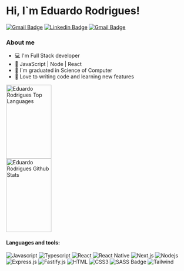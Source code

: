 ﻿# Hi, I`m Eduardo Rodrigues! 
[![Gmail Badge](https://img.shields.io/badge/Website-1082a7?style=for-the-badge&logo=medium&logoColor=white)]((https://eduardo-rodrigues-portfolio.vercel.app/))
[![Linkedin Badge](https://img.shields.io/badge/Eduardo%20Rodrigues-1082a7?style=for-the-badge&logo=linkedin&logoColor=white)](https://www.linkedin.com/in/eduardo-rodrigues-93b66518a/)
[![Gmail Badge](https://img.shields.io/badge/edurodriguesdev1@gmail.com-1082a7?style=for-the-badge&logo=gmail&logoColor=white)](mailto:edurodriguesdev1@gmail.com)



### About me
- 💻 I'm Full Stack developer
- 🔧 JavaScript | Node | React
- 📝 I`m graduated in Science of Computer
- 💙 Love to writing code and learning new features

<a>
  <a href="https://github.com/edurodrigues0">
    <img alt="Eduardo Rodrigues Top Languages" src="https://denvercoder1-github-readme-stats.vercel.app/api/top-langs/?username=edurodrigues0&langs_count=6&layout=compact&theme=react&border_color=254668&bg_color=0D1117&title_color=1082a7&icon_color=F8D866" height="200px" width="49.5%"/>
  </a>
    <br />
  <a href="https://github.com/edurodrigues0">
    <img alt="Eduardo Rodrigues Github Stats" src="https://denvercoder1-github-readme-stats.vercel.app/api?username=edurodrigues0&show_icons=true&count_private=true&theme=react&border_color=254668&include_all_commits=true&bg_color=0D1117&title_color=1082a7&icon_color=1082a7" height="200px" width="49.5%"/>
  </a>

</a>


#### Languages and tools:

![Javascript](https://img.shields.io/badge/Javascript-F0DB4F?style=for-the-badge&labelColor=black&logo=javascript&logoColor=F0DB4F)
![Typescript](https://img.shields.io/badge/Typescript-007acc?style=for-the-badge&labelColor=black&logo=typescript&logoColor=007acc)
![React](https://img.shields.io/badge/-React-61DBFB?style=for-the-badge&labelColor=black&logo=react&logoColor=61DBFB)
![React Native](https://img.shields.io/badge/React_Native-20232A?style=for-the-badge&logo=react&logoColor=61DAFB)
![Next.js](https://img.shields.io/badge/next.js-000000?style=for-the-badge&logo=nextdotjs&logoColor=white)
![Nodejs](https://img.shields.io/badge/Nodejs-3C873A?style=for-the-badge&labelColor=black&logo=node.js&logoColor=3C873A)
![Express.js](https://img.shields.io/badge/Express.js-000000?style=for-the-badge&logo=express&logoColor=white)
![Fastify.js](https://img.shields.io/badge/Fastify.js-202020?style=for-the-badge&logo=fastify&logoColor=white)
![HTML](https://img.shields.io/badge/HTML5-E34F26?style=for-the-badge&logo=html5&logoColor=white)
![CSS3](https://img.shields.io/badge/CSS3-1572B6?style=for-the-badge&logo=css3&logoColor=white)
![SASS Badge](https://img.shields.io/badge/Sass-CC6699?style=for-the-badge&logo=sass&logoColor=white)
![Tailwind](https://img.shields.io/badge/Tailwind_CSS-092749?style=for-the-badge&logo=tailwindcss&logoColor=06B6D4&labelColor=000000)

